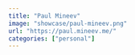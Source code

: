 ```yaml
---
title: "Paul Mineev"
image: "showcase/paul-mineev.png"
url: "https://paul.mineev.me/"
categories: ["personal"]
---
```

